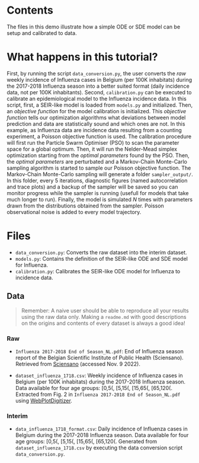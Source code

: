 # Contents

The files in this demo illustrate how a simple ODE or SDE model can be setup and calibrated to data.

# What happens in this tutorial?

First, by running the script `data_conversion.py`, the user converts the *raw* weekly incidence of Influenza cases in Belgium (per 100K inhabitats) during the 2017-2018 Influenza season into a better suited format (daily incidence data, not per 100K inhabitants). Second, `calibration.py` can be executed to calibrate an epidemiological model to the Influenza incidence data. In this script, first, a SEIR-like model is loaded from `models.py` and initialized. Then, an *objective function* for the model calibration is initialized. This *objective function* tells our optimization algorithms what deviations between model prediction and data are statistically sound and which ones are not. In this example, as Influenza data are incidence data resulting from a counting experiment, a Poisson objective function is used. The calibration procedure will first run the Particle Swarm Optimiser (PSO) to scan the parameter space for a global optimum. Then, it will run the Nelder-Mead simplex optimization starting from the *optimal parameters* found by the PSO. Then, the *optimal parameters* are perturbated and a Markov-Chain Monte-Carlo sampling algorithm is started to sample our Poisson objective function. The Markov-Chain Monte-Carlo sampling will generate a folder `sampler_output/`. In this folder, every 5 iterations, diagnostic figures (named autocorrelation and trace plots) and a backup of the sampler will be saved so you can monitor progress while the sampler is running (usefull for models that take much longer to run). Finally, the model is simulated *N* times with parameters drawn from the distributions obtained from the sampler. Poisson observational noise is added to every model trajectory.

# Files

+ `data_conversion.py`: Converts the raw dataset into the interim dataset.
+ `models.py`: Contains the definition of the SEIR-like ODE and SDE model for Influenza.
+ `calibration.py`: Calibrates the SEIR-like ODE model for Influenza to incidence data.

## Data

> Remember: A naive user should be able to reproduce all your results using the raw data only. Making a `readme.md` with good descriptions on the origins and contents of every dataset is always a good idea!

### Raw

+ `Influenza 2017-2018 End of Season_NL.pdf`: End of Influenza season report of the Belgian Scientific Institute of Public Health (Sciensano). Retrieved from [Sciensano](https://www.sciensano.be/sites/default/files/influenza_2017-2018_end_of_season_nl.pdf) (accessed Nov. 9 2022).

+ `dataset_influenza_1718.csv`: Weekly incidence of Influenza cases in Belgium (per 100K inhabitats) during the 2017-2018 Influenza season. Data available for four age groups: [0,5(, [5,15(, [15,65(, [65,120(. Extracted from Fig. 2 in `Influenza 2017-2018 End of Season_NL.pdf` using [WebPlotDigitizer](https://automeris.io/WebPlotDigitizer/).

### Interim

+ `data_influenza_1718_format.csv`: Daily incidence of Influenza cases in Belgium  during the 2017-2018 Influenza season. Data available for four age groups: [0,5(, [5,15(, [15,65(, [65,120(. Generated from `dataset_influenza_1718.csv` by executing the data conversion script `data_conversion.py`.


